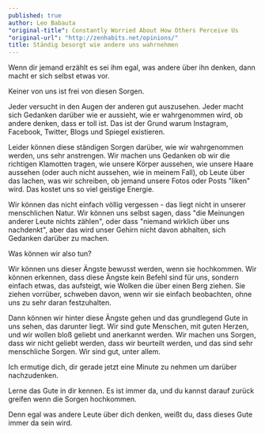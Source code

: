 ```yaml
---
published: true
author: Leo Babauta
"original-title": Constantly Worried About How Others Perceive Us
"original-url": "http://zenhabits.net/opinions/"
title: Ständig besorgt wie andere uns wahrnehmen
---
```


Wenn dir jemand erzählt es sei ihm egal, was andere über ihn denken, dann macht er sich selbst etwas vor.

Keiner von uns ist frei von diesen Sorgen.

Jeder versucht in den Augen der anderen gut auszusehen. Jeder macht sich Gedanken darüber wie er aussieht, wie er wahrgenommen wird, ob andere denken, dass er toll ist. Das ist der Grund warum Instagram, Facebook, Twitter, Blogs und Spiegel existieren.

Leider können diese ständigen Sorgen darüber, wie wir wahrgenommen werden, uns sehr anstrengen. Wir machen uns Gedanken ob wir die richtigen Klamotten tragen, wie unsere Körper aussehen, wie unsere Haare aussehen (oder auch nicht aussehen, wie in meinem Fall), ob Leute über das lachen, was wir schreiben, ob jemand unsere Fotos oder Posts "liken" wird. Das kostet uns so viel geistige Energie.

Wir können das nicht einfach völlig vergessen - das liegt nicht in unserer menschlichen Natur. Wir können uns selbst sagen, dass "die Meinungen anderer Leute nichts zählen", oder dass "niemand wirklich über uns nachdenkt", aber das wird unser Gehirn nicht davon abhalten, sich Gedanken darüber zu machen.

Was können wir also tun?

Wir können uns dieser Ängste bewusst werden, wenn sie hochkommen. Wir können erkennen, dass diese Ängste kein Befehl sind für uns, sondern einfach etwas, das aufsteigt, wie Wolken die über einen Berg ziehen. Sie ziehen vorrüber, schweben davon, wenn wir sie einfach beobachten, ohne uns zu sehr daran festzuhalten.

Dann können wir hinter diese Ängste gehen und das grundlegend Gute in uns sehen, das darunter liegt. Wir sind gute Menschen, mit guten Herzen, und wir wollen bloß geliebt und anerkannt werden. Wir machen uns Sorgen, dass wir nicht geliebt werden, dass wir beurteilt werden, und das sind sehr menschliche Sorgen. Wir sind gut, unter allem.

Ich ermutige dich, dir gerade jetzt eine Minute zu nehmen um darüber nachzudenken.

Lerne das Gute in dir kennen. Es ist immer da, und du kannst darauf zurück greifen wenn die Sorgen hochkommen.

Denn egal was andere Leute über dich denken, weißt du, dass dieses Gute immer da sein wird.